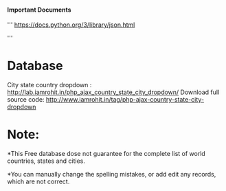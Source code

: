 #### Important Documents
'''
https://docs.python.org/3/library/json.html


'''



# Database
City state country dropdown : http://lab.iamrohit.in/php_ajax_country_state_city_dropdown/ 
Download full source code: http://www.iamrohit.in/tag/php-ajax-country-state-city-dropdown

# Note: 
*This Free database dose not guarantee for the complete list of world countries, states and cities.

*You can manually change the spelling mistakes, or add edit any records, which are not correct.
